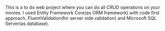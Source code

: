 This is a to do web project where you can do all CRUD operations on your movies. I used Entity Framework Core(as ORM framework) with code first approach, FluentValidation(for server side validation) and Microsoft SQL Server(as database).
